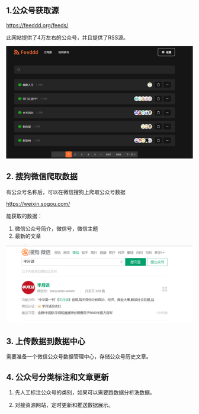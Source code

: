 ## 1.公众号获取源

https://feeddd.org/feeds/

此网站提供了4万左右的公众号，并且提供了RSS源。

![image-20230312191513759](./images/image-20230312191513759.png)

## 2. 搜狗微信爬取数据

有公众号名称后，可以在微信搜狗上爬取公众号数据

https://weixin.sogou.com/

能获取的数据：

1. 微信公众号简介，微信号，微信主题
2. 最新的文章

![image-20230312191623864](./images/image-20230312191623864.png)



## 3. 上传数据到数据中心

需要准备一个微信公众号数据管理中心，存储公众号历史文章。



## 4. 公众号分类标注和文章更新

1. 先人工标注公众号的类别，如果可以需要跑数据分析洗数据。

2. 对接资源网站，定时更新和推送数据展示。